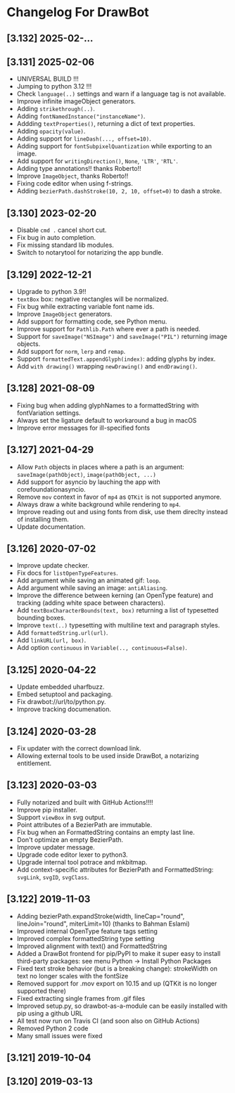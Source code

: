 # Changelog For DrawBot

## [3.132] 2025-02-...

## [3.131] 2025-02-06

- UNIVERSAL BUILD !!!
- Jumping to python 3.12 !!!
- Check `language(..)` settings and warn if a language tag is not available.
- Improve infinite imageObject generators.
- Adding `strikethrough(..)`.
- Adding `fontNamedInstance("instanceName")`.
- Addding `textProperties()`, returning a dict of text properties.
- Adding `opacity(value)`.
- Adding support for `lineDash(..., offset=10)`.
- Adding support for `fontSubpixelQuantization` while exporting to an image.
- Add support for `writingDirection()`, `None`, `'LTR'`, `'RTL'`.
- Adding type annotations!! thanks Roberto!!
- Improve `ImageObject`, thanks Roberto!!
- Fixing code editor when using f-strings.
- Adding `bezierPath.dashStroke(10, 2, 10, offset=0)` to dash a stroke.

## [3.130] 2023-02-20

- Disable `cmd .` cancel short cut.
- Fix bug in auto completion.
- Fix missing standard lib modules.
- Switch to notarytool for notarizing the app bundle.

## [3.129] 2022-12-21

- Upgrade to python 3.9!!
- `textBox` box: negative rectangles will be normalized.
- Fix bug while extracting variable font name ids.
- Improve `ImageObject` generators.
- Add support for formatting code, see Python menu.
- Improve support for `Pathlib.Path` where ever a path is needed.
- Support for `saveImage("NSImage")` and `saveImage("PIL")` returning image objects.
- Add support for `norm`, `lerp` and `remap`.
- Support `formattedText.appendGlyph(index)`: adding glyphs by index.
- Add `with drawing()` wrapping `newDrawing()` and `endDrawing()`.


## [3.128] 2021-08-09

- Fixing bug when adding glyphNames to a formattedString with fontVariation settings.
- Always set the ligature default to workaround a bug in macOS
- Improve error messages for ill-specified fonts

## [3.127] 2021-04-29

- Allow `Path` objects in places where a path is an argument: `saveImage(pathObject)`, `image(pathObject, ...)`
- Add support for asyncio by lauching the app with corefoundationasyncio.
- Remove `mov` context in favor of `mp4` as `QTKit` is not supported anymore.
- Always draw a white background while rendering to `mp4`.
- Improve reading out and using fonts from disk, use them direclty instead of installing them.
- Update documentation.

## [3.126] 2020-07-02

- Improve update checker.
- Fix docs for `listOpenTypeFeatures`.
- Add argument while saving an animated gif: `loop`.
- Add argument while saving an image: `antiAliasing`.
- Improve the difference between kerning (an OpenType feature) and tracking (adding white space between characters).
- Add `textBoxCharacterBounds(text, box)` returning a list of typesetted bounding boxes.
- Improve `text(..)` typesetting with multiline text and paragraph styles.
- Add `formattedString.url(url)`.
- Add `linkURL(url, box)`.
- Add option `continuous` in `Variable(.., continuous=False)`.

## [3.125] 2020-04-22

- Update embedded uharfbuzz.
- Embed setuptool and packaging.
- Fix drawbot://url/to/python.py.
- Improve tracking documenation.

## [3.124] 2020-03-28

- Fix updater with the correct download link.
- Allowing external tools to be used inside DrawBot, a notarizing entitlement.

## [3.123] 2020-03-03

- Fully notarized and built with GitHub Actions!!!!
- Improve pip installer.
- Support `viewBox` in svg output.
- Point attributes of a BezierPath are immutable.
- Fix bug when an FormattedString contains an empty last line.
- Don't optimize an empty BezierPath.
- Improve updater message.
- Upgrade code editor lexer to python3.
- Upgrade internal tool potrace and mkbitmap.
- Add context-specific attributes for BezierPath and FormattedString: `svgLink`, `svgID`, `svgClass`.

## [3.122] 2019-11-03

- Adding bezierPath.expandStroke(width, lineCap="round", lineJoin="round", miterLimit=10) (thanks to Bahman Eslami)
- Improved internal OpenType feature tags setting
- Improved complex formattedString type setting
- Improved alignment with text() and FormattedString
- Added a DrawBot frontend for pip/PyPI to make it super easy to install third-party packages: see menu Python -> Install Python Packages
- Fixed text stroke behavior (but is a breaking change): strokeWidth on text no longer scales with the fontSize
- Removed support for .mov export on 10.15 and up (QTKit is no longer supported there)
- Fixed extracting single frames from .gif files
- Improved setup.py, so drawbot-as-a-module can be easily installed with pip using a github URL
- All test now run on Travis CI (and soon also on GitHub Actions)
- Removed Python 2 code
- Many small issues were fixed

## [3.121] 2019-10-04


## [3.120] 2019-03-13

